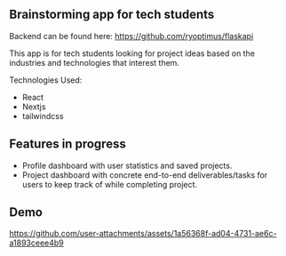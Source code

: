 ## Brainstorming app for tech students
Backend can be found here: https://github.com/ryoptimus/flaskapi

This app is for tech students looking for project ideas based on the industries and technologies that interest them.

Technologies Used:
- React
- Nextjs
- tailwindcss
## Features in progress
- Profile dashboard with user statistics and saved projects.
- Project dashboard with concrete end-to-end deliverables/tasks for users to keep track of while completing project.

## Demo
https://github.com/user-attachments/assets/1a56368f-ad04-4731-ae6c-a1893ceee4b9



